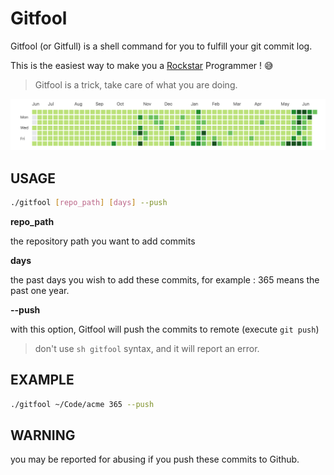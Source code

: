 # Gitfool

Gitfool (or Gitfull) is a shell command for you to fulfill your git commit log.

This is the easiest way to make you a [Rockstar](https://github.com/avinassh/rockstar) Programmer ! 😅

> Gitfool is a trick, take care of what you are doing.

![](gitfool.png)

## USAGE

```bash
./gitfool [repo_path] [days] --push
```

**repo_path**

the repository path you want to add commits

**days**

the past days you wish to add these commits, for example : 365 means the past one year.

**--push**

with this option, Gitfool will push the commits to remote (execute `git push`)

> don't use `sh gitfool` syntax, and it will report an error.

## EXAMPLE

```bash
./gitfool ~/Code/acme 365 --push
```

## WARNING

you may be reported for abusing if you push these commits to Github.

